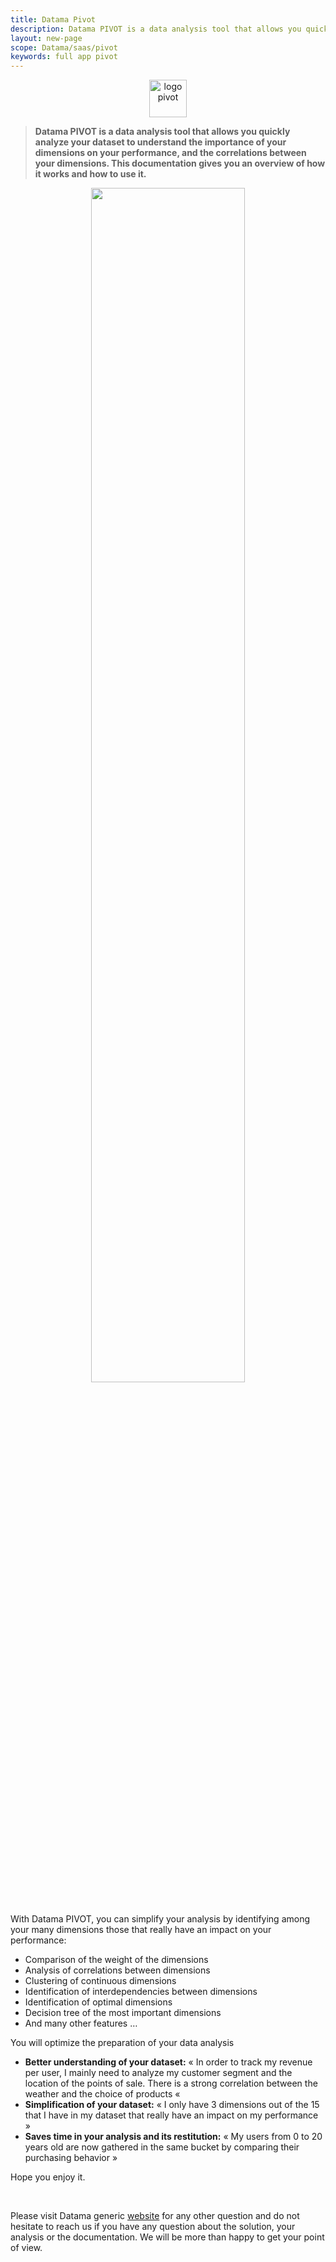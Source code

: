 ```yaml
---
title: Datama Pivot
description: Datama PIVOT is a data analysis tool that allows you quickly analyze your dataset to understand the importance of your dimensions on your performance, and the correlations between your dimensions.
layout: new-page
scope: Datama/saas/pivot
keywords: full app pivot
---
```


<center><img src="{{site.url}}/{{site.baseurl}}/core_app/new/images/Pivot_icon.jpg " alt="logo pivot" style="height:60px;"/></center>

> **Datama PIVOT is a data analysis tool that allows you quickly analyze your dataset to understand the importance of your dimensions on your performance, and the correlations between your dimensions. This documentation gives you an overview of how it works and how to use it.**

<center><img style="width:70%;" src="{{site.url}}/{{site.baseurl}}/core_app/new/pivot/images/pivot_interface.png"/></center>
<br>

With Datama PIVOT, you can simplify your analysis by identifying among your many dimensions those that really have an impact on your performance:

* Comparison of the weight of the dimensions
* Analysis of correlations between dimensions
* Clustering of continuous dimensions
* Identification of interdependencies between dimensions
* Identification of optimal dimensions
* Decision tree of the most important dimensions
* And many other features …

You will optimize the preparation of your data analysis

* **Better understanding of your dataset:** « In order to track my revenue per user, I mainly need to analyze my customer segment and the location of the points of sale. There is a strong correlation between the weather and the choice of products «
* **Simplification of your dataset:** « I only have 3 dimensions out of the 15 that I have in my dataset that really have an impact on my performance »
* **Saves time in your analysis and its restitution:** « My users from 0 to 20 years old are now gathered in the same bucket by comparing their purchasing behavior »

Hope you enjoy it.

<br>

Please visit Datama generic [website](https://Datama.fr/lets-talk/) for any other question and do not hesitate to reach us if you have any question about the solution, your analysis or the documentation. We will be more than happy to get your point of view.
